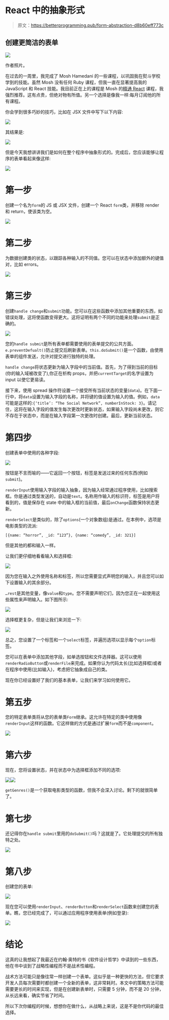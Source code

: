 # React 中的抽象形式

> 原文：<https://betterprogramming.pub/form-abstraction-d8b60eff773c>

## 创建更简洁的表单

![](img/3491c46814cae9fe441a93618004bc04.png)

作者照片。

在过去的一周里，我完成了 Mosh Hamedani 的一些课程，以巩固我在熨斗学校学到的技能。虽然 Mosh 没有任何 Ruby 课程，但我一直在显著提高我的 JavaScript 和 React 技能。我目前正在上的课程是 Mosh 的[精通 React](https://codewithmosh.com/p/mastering-react) 课程，我强烈推荐。这有点贵，但绝对物有所值。另一个选择是像我一样:每月订阅他的所有课程。

你会学到很多巧妙的技巧，比如在 JSX 文件中写下以下内容:

![](img/549cefca07d9bafa09cfe45d9d73eb98.png)

其结果是:

![](img/c4b57117d311abc804318cc310c863b4.png)

但是今天我想讲讲我们是如何在整个程序中抽象形式的。完成后，您应该能够让程序的表单看起来像这样:

![](img/1f374b0cfe2cee63fbd9359bb4c538b7.png)

# 第一步

创建一个名为`form`的 JS 或 JSX 文件，创建一个 React `form`类，并移除 render 和 return，使该类为空。

![](img/c5fc710cbed8ff0c9b2941f941b1f9cb.png)

# 第二步

为数据创建类的状态，以跟踪各种输入的不同值。您可以在状态中添加额外的键值对，比如 errors。

![](img/e5eb007f4870bd8f72b7bfacc439f2db.png)

# 第三步

创建`handle change`和`submit`功能。您可以在这些函数中添加其他重要的东西，如错误处理，这将使函数变得更大。这将证明有两个不同的功能来处理`submit`是正确的。

![](img/3ef6a917567d3c49ecab2df2e12192b7.png)

您的`handle submit`是所有表单都需要使用的表单提交的公共方面。`e.preventDefualt()`防止提交后刷新表单。`this.doSubmit()`是一个函数，由使用表单的组件发送，允许对提交进行独特的处理。

`handle change`将状态更新为输入字段中的当前值。首先，为了得到当前的目标(你的输入域被改变了),你正在析构 props，并把`currentTarget`的名字设置为 input 以使它更易读。

接下来，使用 spread 操作符设置一个接受所有当前状态的变量(`data`)。在下面一行中，将`data`设置为输入字段的名称，并将键的值设置为输入的值。例如，`data`可能是这样的:`{‘title’: “The Social Network”, numberInStock: 3}`。请记住，这将在输入字段的值发生每次更改时更新状态，如果输入字段尚未更改，则它不存在于状态中，而是在输入字段第一次更改时创建。最后，更新当前状态。

# 第四步

创建表单中使用的各种字段:

![](img/8aa74da17f78ec32c1c611c20e8405c4.png)

按钮是不言而喻的——它返回一个按钮，标签是发送过来的任何东西(例如`submit`)。

`renderInput`使用输入字段的输入抽象，因为输入经常通过程序使用，比如搜索框。你是通过类型发送的，自动是`text`。名称用作输入的标识符，标签是用户将看到的，值是保存在 state 中的输入框的当前值，最后`onChange`函数保持状态更新。

`renderSelect`是类似的，除了`options`(一个对象数组)是通过。在本例中，选项是电影类型的流派:

```
[{name: “horror”, _id: “123”}, {name: “comedy”, _id: 321}]
```

但是其他的都和输入一样。

让我们更仔细地看看输入和选择框:

![](img/a05e6e9fa40ab39780cedcf7a5f9639e.png)

因为您在输入之外使用名称和标签，所以您需要显式声明您的输入，并且您可以如下设置输入的其余部分。

`…rest`是其他变量，像`value`和`type`。您不需要声明它们，因为您正在一起使用这些属性来声明输入。如下图所示:

![](img/48daae1b21b80ae3371ddace887dca18.png)

选择框更复杂，但是让我们来浏览一下:

![](img/8451e5b08fad892c2ec7cc999898f537.png)

总之，您设置了一个标签和一个`select`标签，并遍历选项以显示每个`option`标签。

您可以在表单中添加其他字段，如单选按钮和文件选择器。这可以使用`renderRadioButton`或`renderFile`来完成。如果你认为代码太长(比如选择框)或者在程序中使用(比如输入)，考虑把它抽象成自己的类。

现在你已经设置好了我们的基本表单，让我们来学习如何使用它。

# 第五步

您的特定表单类将从您的表单类`Form`继承。这允许在特定的类中使用像`renderInput`这样的函数。它这样做的方式是通过扩展`form`而不是`component`。

![](img/16100c6761fb0496c7636a1f9c9e0a4b.png)

# 第六步

现在，您将设置状态，并在状态中为选择框添加不同的选项:

![](img/560468134611fb213d7b8e52a478f831.png)![](img/9b560cc87696be1aeb4edae72b72f769.png)

`getGenres()`是一个获取电影类型的函数，但我不会深入讨论。剩下的就很简单了。

# 第七步

还记得你在`handle submit`里用的`doSubmit()`吗？这就是了。它处理提交的所有独特之处。

![](img/d6e782bbbd885efe2758f467d2db34f4.png)

# 第八步

创建您的表单:

![](img/1f374b0cfe2cee63fbd9359bb4c538b7.png)

现在您可以使用`renderInput`、`renderButton`和`renderSelect`函数来创建您的表单。瞧，您已经完成了，可以通过应用程序使用表单(例如登录):

![](img/526e9ee1b750ad5b074b67d03fee9152.png)

# 结论

这真的让我想起了我最近在约翰·奥特的书《软件设计哲学》中读到的一些东西，他在书中谈到了战略性编程而不是战术性编程。

战术方法可能只是像往常一样创建一个表单。这似乎是一种更快的方法，但它要求开发人员每次需要时都创建一个全新的表单，这非常耗时。本文中的策略方法可能需要更长的时间来实现，但是在创建新表单时，只需要 5 分钟，而不是 20 分钟，从长远来看，确实节省了时间。

所以下次你编程的时候，想想你在做什么，从战略上来说，这是不是你代码的最佳选择。